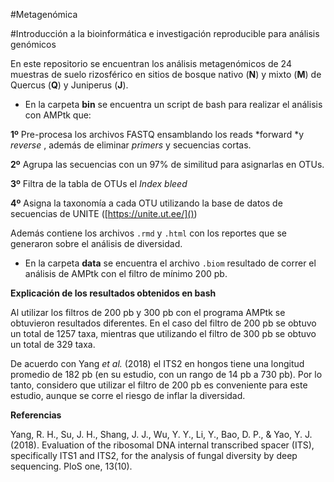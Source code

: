 #Metagenómica

#Introducción a la bioinformática e investigación reproducible para análisis genómicos

En este repositorio se encuentran los análisis metagenómicos de 24 muestras de suelo rizosférico en sitios de bosque nativo (**N**) y mixto (**M**) de Quercus (**Q**) y Juniperus (**J**).

- En la carpeta **bin** se encuentra un script de bash para realizar el análisis con AMPtk que:

**1º** Pre-procesa los archivos FASTQ ensamblando los reads *forward *y *reverse* , además de eliminar *primers* y secuencias cortas.

**2º** Agrupa las secuencias con un 97% de similitud para asignarlas en OTUs.

**3º** Filtra de la tabla de OTUs el *Index bleed*

**4º** Asigna la taxonomía a cada OTU utilizando la base de datos de secuencias de UNITE ([https://unite.ut.ee/]())
 
Además contiene los archivos `.rmd` y `.html` con los reportes que se generaron sobre el análisis de diversidad.

- En la carpeta **data** se encuentra el archivo `.biom` resultado de correr el análisis de AMPtk con el filtro de mínimo 200 pb. 


**Explicación de los resultados obtenidos en bash**

Al utilizar los filtros de 200 pb y 300 pb con el programa AMPtk se obtuvieron resultados diferentes. En el caso del filtro de 200 pb se obtuvo un total de 1257 taxa, mientras que utilizando el filtro de 300 pb se obtuvo un total de 329 taxa. 

De acuerdo con Yang *et al.* (2018) el ITS2 en hongos tiene una longitud promedio de 182 pb (en su estudio, con un rango de 14 pb a 730 pb). Por lo tanto, considero que utilizar el filtro de 200 pb es conveniente para este estudio, aunque se corre el riesgo de inflar la diversidad.









**Referencias**

Yang, R. H., Su, J. H., Shang, J. J., Wu, Y. Y., Li, Y., Bao, D. P., & Yao, Y. J. (2018). Evaluation of the ribosomal DNA internal transcribed spacer (ITS), specifically ITS1 and ITS2, for the analysis of fungal diversity by deep sequencing. PloS one, 13(10).
